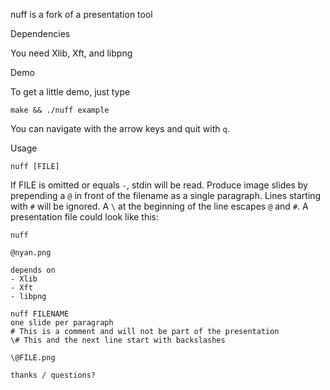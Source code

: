 nuff is a fork of a presentation tool


Dependencies

You need Xlib, Xft, and libpng

Demo

To get a little demo, just type

	make && ./nuff example

You can navigate with the arrow keys and quit with `q`.


Usage

	nuff [FILE]

If FILE is omitted or equals `-`, stdin will be read. Produce image slides by
prepending a `@` in front of the filename as a single paragraph. Lines starting
with `#` will be ignored. A `\` at the beginning of the line escapes `@` and
`#`. A presentation file could look like this:

	nuff
	
	@nyan.png
	
	depends on
	- Xlib
	- Xft
	- libpng
	
	nuff FILENAME
	one slide per paragraph
	# This is a comment and will not be part of the presentation
	\# This and the next line start with backslashes
	
	\@FILE.png
	
	thanks / questions?


